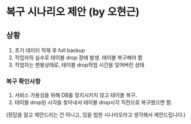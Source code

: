 # 복구 시나리오 제안 (by 오현근)
## 상황
1. 초기 데이터 적재 후 full backup
2. 작업자의 실수로 테이블 drop 장애 발생. 테이블 복구해야 함
3. 작업자는 멘붕상태로, 테이블 drop작업 시간을 잊어버린 상태

### 복구 확인사항
1. 서비스 가용성을 위해 DB를 정지시키지 않고 테이블 복구.
2. 테이블 drop된 시각을 찾아내서 테이블 drop시각 직전으로 복구했으면 함.

(정답을 알고 제안드리는 건 아니고, 있을 법한 시나리오라고 생각해서 제안드립니다.)
